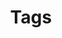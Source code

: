 ---
title: "Tags"
description: "All about make my life better tags, eg. program, think and so on"
keywords: "dev, tools, notes, SEO, writing"
---